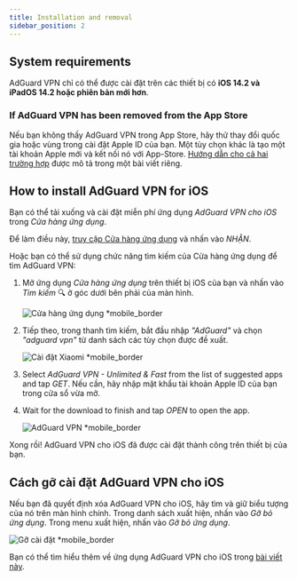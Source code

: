 ```yaml
---
title: Installation and removal
sidebar_position: 2
---
```


## System requirements

AdGuard VPN chỉ có thể được cài đặt trên các thiết bị có **iOS 14.2 và iPadOS 14.2 hoặc phiên bản mới hơn**.

### If AdGuard VPN has been removed from the App Store

Nếu bạn không thấy AdGuard VPN trong App Store, hãy thử thay đổi quốc gia hoặc vùng trong cài đặt Apple ID của bạn. Một tùy chọn khác là tạo một tài khoản Apple mới và kết nối nó với App-Store. [Hướng dẫn cho cả hai trường hợp](/adguard-vpn-for-ios/solving-problems/app-store) được mô tả trong một bài viết riêng.

## How to install AdGuard VPN for iOS

Bạn có thể tải xuống và cài đặt miễn phí ứng dụng *AdGuard VPN cho iOS* trong *Cửa hàng ứng dụng*.

Để làm điều này, [truy cập Cửa hàng ứng dụng](https://agrd.io/ios_vpn) và nhấn vào *NHẬN*.

Hoặc bạn có thể sử dụng chức năng tìm kiếm của Cửa hàng ứng dụng để tìm AdGuard VPN:

1. Mở ứng dụng *Cửa hàng ứng dụng* trên thiết bị iOS của bạn và nhấn vào *Tìm kiếm* 🔍 ở góc dưới bên phải của màn hình.

    ![Cửa hàng ứng dụng *mobile_border](https://cdn.adguardvpn.com/content/kb/vpn/ios/app-store-en.png)

1. Tiếp theo, trong thanh tìm kiếm, bắt đầu nhập *"AdGuard"* và chọn *"adguard vpn"* từ danh sách các tùy chọn được đề xuất.

    ![Cài đặt Xiaomi *mobile_border](https://cdn.adguardvpn.com/content/kb/vpn/ios/search-en.png)

1. Select *AdGuard VPN - Unlimited & Fast* from the list of suggested apps and tap *GET*. Nếu cần, hãy nhập mật khẩu tài khoản Apple ID của bạn trong cửa sổ vừa mở.
1. Wait for the download to finish and tap *OPEN* to open the app.

    ![AdGuard VPN *mobile_border](https://cdn.adguardvpn.com/content/kb/vpn/ios/adguard-vpn-en.png)

Xong rồi! AdGuard VPN cho iOS đã được cài đặt thành công trên thiết bị của bạn.

## Cách gỡ cài đặt AdGuard VPN cho iOS

Nếu bạn đã quyết định xóa AdGuard VPN cho iOS, hãy tìm và giữ biểu tượng của nó trên màn hình chính. Trong danh sách xuất hiện, nhấn vào *Gỡ bỏ ứng dụng*.                Trong menu xuất hiện, nhấn vào *Gỡ bỏ ứng dụng*.

![Gỡ cài đặt *mobile_border](https://cdn.adguardvpn.com/content/kb/vpn/ios/2.2/quick-action-menu.png)

Bạn có thể tìm hiểu thêm về ứng dụng AdGuard VPN cho iOS trong [bài viết này](adguard-vpn-for-ios/overview).
